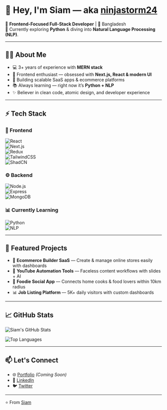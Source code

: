 # 👋 Hey, I'm Siam — aka [ninjastorm24](https://github.com/ninjastorm24)

🚀 **Frontend-Focused Full-Stack Developer** | 📍 Bangladesh  
🌱 Currently exploring **Python** & diving into **Natural Language Processing (NLP)**.  

---

## 🧑‍💻 About Me  
- 💻 3+ years of experience with **MERN stack**  
- 🎨 Frontend enthusiast — obsessed with **Next.js, React & modern UI**  
- 🔭 Building scalable SaaS apps & ecommerce platforms  
- 📚 Always learning — right now it’s **Python + NLP**  
- ✨ Believer in clean code, atomic design, and developer experience  

---

## ⚡ Tech Stack  

### 🚀 Frontend  
![React](https://img.shields.io/badge/-React-61DAFB?style=flat&logo=react&logoColor=black)  
![Next.js](https://img.shields.io/badge/-Next.js-black?style=flat&logo=next.js)  
![Redux](https://img.shields.io/badge/-Redux-764ABC?style=flat&logo=redux&logoColor=white)  
![TailwindCSS](https://img.shields.io/badge/-TailwindCSS-06B6D4?style=flat&logo=tailwind-css&logoColor=white)  
![ShadCN](https://img.shields.io/badge/-Shadcn/UI-000?style=flat)  

### ⚙️ Backend  
![Node.js](https://img.shields.io/badge/-Node.js-339933?style=flat&logo=node.js&logoColor=white)  
![Express](https://img.shields.io/badge/-Express-000000?style=flat&logo=express&logoColor=white)  
![MongoDB](https://img.shields.io/badge/-MongoDB-47A248?style=flat&logo=mongodb&logoColor=white)  

### 📊 Currently Learning  
![Python](https://img.shields.io/badge/-Python-3776AB?style=flat&logo=python&logoColor=white)  
![NLP](https://img.shields.io/badge/-NLP-FF6F00?style=flat&logo=apache-spark&logoColor=white)  

---

## 📂 Featured Projects  

- 🛒 **Ecommerce Builder SaaS** — Create & manage online stores easily with dashboards  
- 🎥 **YouTube Automation Tools** — Faceless content workflows with slides + AI  
- 🍲 **Foodie Social App** — Connects home cooks & food lovers within 10km radius  
- 📊 **Job Listing Platform** — 5K+ daily visitors with custom dashboards  

---

## 📈 GitHub Stats  

![Siam's GitHub Stats](https://github-readme-stats.vercel.app/api?username=ninjastorm24&show_icons=true&theme=radical)  

![Top Languages](https://github-readme-stats.vercel.app/api/top-langs/?username=ninjastorm24&layout=compact&theme=radical)  

---

## 📫 Let's Connect  
- 🌐 [Portfolio](#) *(Coming Soon)*  
- 💼 [LinkedIn](#)  
- 🐦 [Twitter](#)  

---

⭐️ From [Siam](https://github.com/ninjastorm24)
